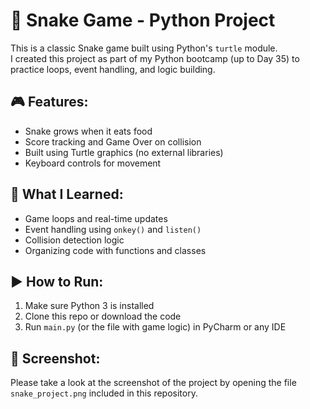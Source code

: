 # 🐍 Snake Game - Python Project

This is a classic Snake game built using Python's `turtle` module.  
I created this project as part of my Python bootcamp (up to Day 35) to practice loops, event handling, and logic building.

## 🎮 Features:
- Snake grows when it eats food
- Score tracking and Game Over on collision
- Built using Turtle graphics (no external libraries)
- Keyboard controls for movement

## 📘 What I Learned:
- Game loops and real-time updates
- Event handling using `onkey()` and `listen()`
- Collision detection logic
- Organizing code with functions and classes

## ▶️ How to Run:
1. Make sure Python 3 is installed
2. Clone this repo or download the code
3. Run `main.py` (or the file with game logic) in PyCharm or any IDE

## 📸 Screenshot:
Please take a look at the screenshot of the project by opening the file `snake_project.png` included in this repository.


